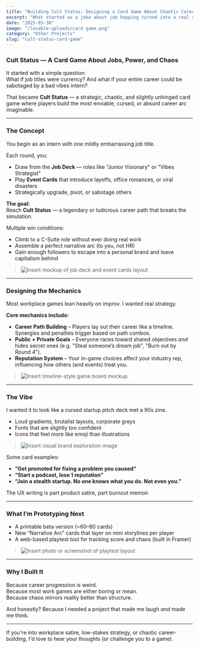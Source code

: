 ```yaml
---
title: "Building Cult Status: Designing a Card Game About Chaotic Careers"
excerpt: "What started as a joke about job hopping turned into a real strategy game with wild mechanics, weird resumes, and workplace power grabs."
date: "2025-03-30"
image: "/lovable-uploads/card game.png"
category: "Other Projects"
slug: "cult-status-card-game"
---
```


### Cult Status — A Card Game About Jobs, Power, and Chaos

It started with a simple question:  
What if job titles were currency? And what if your entire career could be sabotaged by a bad vibes intern?

That became **Cult Status** — a strategic, chaotic, and slightly unhinged card game where players build the most enviable, cursed, or absurd career arc imaginable.

---

### The Concept

You begin as an intern with one mildly embarrassing job title.

Each round, you:
- Draw from the **Job Deck** — roles like "Junior Visionary" or "Vibes Strategist"
- Play **Event Cards** that introduce layoffs, office romances, or viral disasters
- Strategically upgrade, pivot, or sabotage others

**The goal:**  
Reach **Cult Status** — a legendary or ludicrous career path that breaks the simulation.

Multiple win conditions:
- Climb to a C-Suite role without ever doing real work
- Assemble a perfect narrative arc (to you, not HR)
- Gain enough followers to escape into a personal brand and leave capitalism behind

> ![Insert mockup of job deck and event cards layout](/lovable-uploads/cult-status-deck-preview.png)

---

### Designing the Mechanics

Most workplace games lean heavily on improv. I wanted real strategy.

**Core mechanics include:**
- **Career Path Building** – Players lay out their career like a timeline. Synergies and penalties trigger based on path combos.
- **Public + Private Goals** – Everyone races toward shared objectives _and_ hides secret ones (e.g. "Steal someone’s dream job", "Burn out by Round 4").
- **Reputation System** – Your in-game choices affect your industry rep, influencing how others (and events) treat you.

> ![Insert timeline-style game board mockup](/lovable-uploads/cult-status-timeline.png)

---

### The Vibe

I wanted it to look like a cursed startup pitch deck met a 90s zine.

- Loud gradients, brutalist layouts, corporate greys
- Fonts that are slightly _too_ confident
- Icons that feel more like emoji than illustrations

> ![Insert visual brand exploration image](/lovable-uploads/cult-status-brand.png)

Some card examples:
- **“Get promoted for fixing a problem you caused”**
- **“Start a podcast, lose 1 reputation”**
- **“Join a stealth startup. No one knows what you do. Not even you.”**

The UX writing is part product satire, part burnout memoir.

---

### What I’m Prototyping Next

- A printable beta version (~60–80 cards)
- New “Narrative Arc” cards that layer on mini storylines per player
- A web-based playtest tool for tracking score and chaos (built in Framer)

> ![Insert photo or screenshot of playtest layout](/lovable-uploads/cult-status-playtest.png)

---

### Why I Built It

Because career progression is weird.  
Because most work games are either boring or mean.  
Because chaos mirrors reality better than structure.

And honestly? Because I needed a project that made me laugh _and_ made me think.

---

If you're into workplace satire, low-stakes strategy, or chaotic career-building, I'd love to hear your thoughts (or challenge you to a game).

